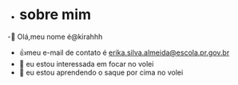 - # sobre mim
-👋 Olá,meu nome é@kirahhh
- 👍meu e-mail de contato é erika.silva.almeida@escola.pr.gov.br
- 👀 eu estou interessada em focar no volei
- 🌱 eu estou aprendendo o saque por cima no volei
